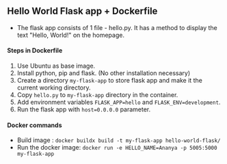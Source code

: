 ## Hello World Flask app + Dockerfile

* The flask app consists of 1 file - hello.py. It has a method to display the text "Hello, World!" on the homepage.

#### Steps in Dockerfile

1. Use Ubuntu as base image.
2. Install python, pip and flask. (No other installation necessary)
3. Create a directory `my-flask-app` to store flask app and make it the current working directory.
4. Copy `hello.py` to `my-flask-app` directory in the container.
5. Add environment variables `FLASK_APP=hello` and `FLASK_ENV=development`.
6. Run the flask app with `host=0.0.0.0` parameter.

#### Docker commands

* Build image : `docker buildx build -t my-flask-app hello-world-flask/`
* Run the docker image: `docker run -e HELLO_NAME=Ananya -p 5005:5000 my-flask-app`